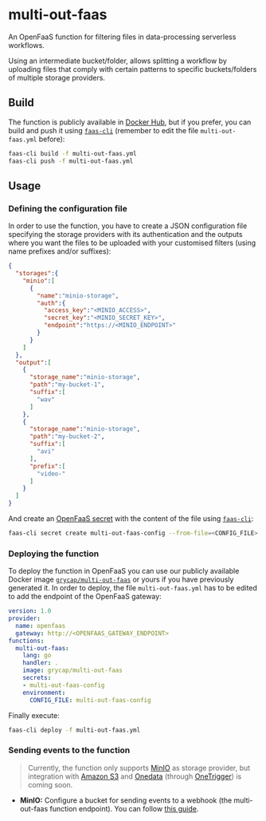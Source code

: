 # multi-out-faas

An OpenFaaS function for filtering files in data-processing serverless workflows.

Using an intermediate bucket/folder, allows splitting a workflow by uploading files that comply with certain patterns to specific buckets/folders of multiple storage providers.

## Build

The function is publicly available in [Docker Hub](https://hub.docker.com/r/grycap/multi-out-faas), but if you prefer, you can build and push it using [`faas-cli`](https://github.com/openfaas/faas-cli) (remember to edit the file `multi-out-faas.yml` before):

 ```bash
 faas-cli build -f multi-out-faas.yml
 faas-cli push -f multi-out-faas.yml
 ```

## Usage

### Defining the configuration file

In order to use the function, you have to create a JSON configuration file specifying the storage providers with its authentication and the outputs where you want the files to be uploaded with your customised filters (using name prefixes and/or suffixes):

```json
{
  "storages":{
    "minio":[
      {
        "name":"minio-storage",
        "auth":{
          "access_key":"<MINIO_ACCESS>",
          "secret_key":"<MINIO_SECRET_KEY>",
          "endpoint":"https://<MINIO_ENDPOINT>"
        }
      }
    ]
  },
  "output":[
    {
      "storage_name":"minio-storage",
      "path":"my-bucket-1",
      "suffix":[
        "wav"
      ]
    },
    {
      "storage_name":"minio-storage",
      "path":"my-bucket-2",
      "suffix":[
        "avi"
      ],
      "prefix":[
        "video-"
      ]
    }
  ]
}
```

And create an [OpenFaaS secret](https://docs.openfaas.com/reference/secrets/) with the content of the file using [`faas-cli`](https://github.com/openfaas/faas-cli):

```bash
faas-cli secret create multi-out-faas-config --from-file=<CONFIG_FILE>
```

### Deploying the function

To deploy the function in OpenFaaS you can use our publicly available Docker image [`grycap/multi-out-faas`](https://hub.docker.com/r/grycap/multi-out-faas) or yours if you have previously generated it. In order to deploy, the file `multi-out-faas.yml` has to be edited to add the endpoint of the OpenFaaS gateway: 

```yaml
version: 1.0
provider:
  name: openfaas
  gateway: http://<OPENFAAS_GATEWAY_ENDPOINT>
functions:
  multi-out-faas:
    lang: go
    handler: .
    image: grycap/multi-out-faas
    secrets:
    - multi-out-faas-config
    environment:
      CONFIG_FILE: multi-out-faas-config
```

Finally execute:

```bash
faas-cli deploy -f multi-out-faas.yml
```

### Sending events to the function

> Currently, the function only supports [MinIO](https://min.io/) as storage provider, but integration with [Amazon S3](https://aws.amazon.com/s3/) and [Onedata](https://onedata.org/#/home) (through [OneTrigger](https://github.com/grycap/onetrigger)) is coming soon.

- **MinIO:** Configure a bucket for sending events to a webhook (the multi-out-faas function endpoint). You can follow [this guide](https://docs.min.io/docs/minio-bucket-notification-guide.html#webhooks).